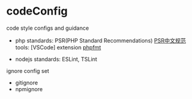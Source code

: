 # codeConfig
code style configs and guidance
- php
  standards: PSR(PHP Standard Recommendations) [PSR中文规范](https://www.kancloud.cn/thinkphp/php-fig-psr/3139)  
  tools: [VSCode] extension [phpfmt](https://marketplace.visualstudio.com/items?itemName=kokororin.vscode-phpfmt)  
    
- nodejs
  standards: ESLint, TSLint


ignore config set
- gitignore
- npmignore

